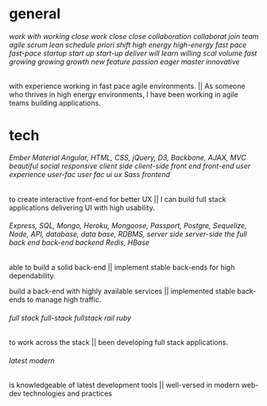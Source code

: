 # general

###### work with working close work close close collaboration collaborat join team agile scrum lean schedule priori shift high energy high-energy fast pace fast-pace startup start up start-up deliver will learn willing scal volume fast growing growing growth new feature passion eager master innovative

with experience working in fast pace agile environments. ||  As someone who thrives in high energy environments, I have been working in agile teams building applications.

# tech

###### Ember Material Angular, HTML, CSS, jQuery, D3, Backbone, AJAX, MVC beautiful social responsive client side client-side front end front-end user experience user-fac user fac ui ux Sass frontend

to create interactive front-end for better UX || I can build full stack applications delivering UI with high usability.

###### Express, SQL, Mongo, Heroku, Mongoose, Passport, Postgre, Sequelize, Node, API, database, data base, RDBMS, server side server-side the full back end back-end backend Redis, HBase

able to build a solid back-end || implement stable back-ends for high dependability. 

build a back-end with highly available services || implemented stable back-ends to manage high traffic.

###### full stack full-stack fullstack rail ruby

to work across the stack || been developing full stack applications.

###### latest modern

is knowledgeable of latest development tools || well-versed in modern web-dev technologies and practices